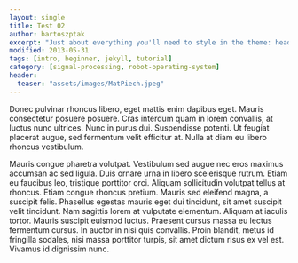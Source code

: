 ```yaml
---
layout: single
title: Test 02
author: bartoszptak
excerpt: "Just about everything you'll need to style in the theme: headings, paragraphs, blockquotes, tables, code blocks, and more."
modified: 2013-05-31
tags: [intro, beginner, jekyll, tutorial]
category: [signal-processing, robot-operating-system]
header:
  teaser: "assets/images/MatPiech.jpeg"
---
```



Donec pulvinar rhoncus libero, eget mattis enim dapibus eget. Mauris consectetur posuere posuere. Cras interdum quam in lorem convallis, at luctus nunc ultrices. Nunc in purus dui. Suspendisse potenti. Ut feugiat placerat augue, sed fermentum velit efficitur at. Nulla at diam eu libero rhoncus vestibulum.

Mauris congue pharetra volutpat. Vestibulum sed augue nec eros maximus accumsan ac sed ligula. Duis ornare urna in libero scelerisque rutrum. Etiam eu faucibus leo, tristique porttitor orci. Aliquam sollicitudin volutpat tellus at rhoncus. Etiam congue rhoncus pretium. Mauris sed eleifend magna, a suscipit felis. Phasellus egestas mauris eget dui tincidunt, sit amet suscipit velit tincidunt. Nam sagittis lorem at vulputate elementum. Aliquam at iaculis tortor. Mauris suscipit euismod luctus. Praesent cursus massa eu lectus fermentum cursus. In auctor in nisi quis convallis. Proin blandit, metus id fringilla sodales, nisi massa porttitor turpis, sit amet dictum risus ex vel est. Vivamus id dignissim nunc.